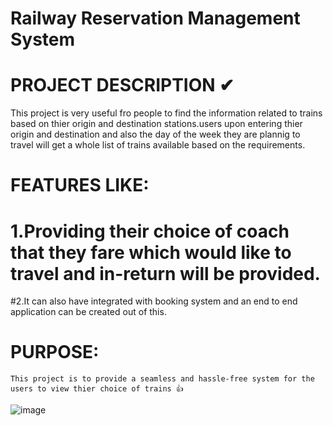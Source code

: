 # Railway Reservation Management System


# PROJECT DESCRIPTION ✔
  This project is very useful fro people to find the information related to trains based on thier origin and destination stations.users upon entering thier origin and destination and also the day of the week they are plannig to travel will get a whole list of trains available based on the requirements.
  
# FEATURES LIKE:
  # 1.Providing their choice of coach that they fare which would like to travel and in-return will be provided.
   #2.It can also have integrated with booking system and an end to end application can be created out of this.
# PURPOSE:
    This project is to provide a seamless and hassle-free system for the users to view thier choice of trains 👍
    
![image](https://user-images.githubusercontent.com/127126687/231537656-1ae6faac-1c0c-4cb3-92dd-82bc41d12ec9.png)


    
